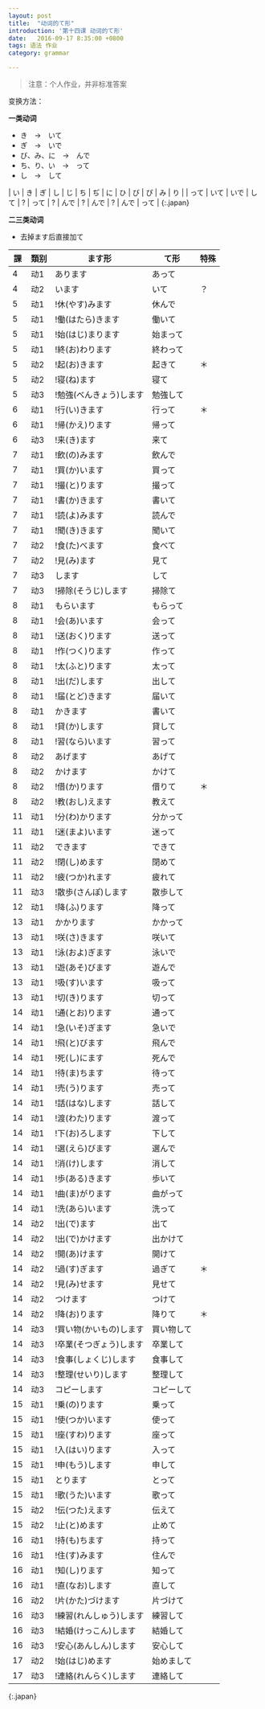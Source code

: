 ```yaml
---
layout: post
title:  "动词的て形"
introduction: '第十四课 动词的て形'
date:   2016-09-17 8:35:00 +0800
tags: 语法 作业
category: grammar

---
```


> 注意：个人作业，并非标准答案

变换方法：

**一类动词**

* き　→　いて
* ぎ　→　いで
* び、み、に　→　んで
* ち、り、い　→　って
* し　→　して

| い   | き   | ぎ   | し   | じ | ち   | ぢ | に   | ひ | び   | ぴ | み   | り   |
| って | いて | いで | して | ?  | って | ?  | んで | ?  | んで | ?  | んで | って |
{:.japan}

**二三类动词**

* 去掉ます后直接加て

| 課 | 類别 | ます形                              | て形         | 特殊 |
| -- | ---  | ----------------------------------- | ------------ | ---- |
| 4  | 动1  | あります                            | あって       |      |
| 4  | 动2  | います                              | いて         | ？   |
| 5  | 动1  | !休(やす)みます                     | 休んで       |      |
| 5  | 动1  | !働(はたら)きます                   | 働いて       |      |
| 5  | 动1  | !始(はじ)まります                   | 始まって     |      |
| 5  | 动1  | !終(お)わります                     | 終わって     |      |
| 5  | 动2  | !起(お)きます                       | 起きて       | ＊   |
| 5  | 动2  | !寝(ね)ます                         | 寝て         |      |
| 5  | 动3  | !勉強(べんきょう)します             | 勉強して     |      |
| 6  | 动1  | !行(い)きます                       | 行って       | ＊   |
| 6  | 动1  | !帰(かえ)ります                     | 帰って       |      |
| 6  | 动3  | !来(き)ます                         | 来て         |      |
| 7  | 动1  | !飲(の)みます                       | 飲んで       |      |
| 7  | 动1  | !買(か)います                       | 買って       |      |
| 7  | 动1  | !撮(と)ります                       | 撮って       |      |
| 7  | 动1  | !書(か)きます                       | 書いて       |      |
| 7  | 动1  | !読(よ)みます                       | 読んで       |      |
| 7  | 动1  | !聞(き)きます                       | 聞いて       |      |
| 7  | 动2  | !食(た)べます                       | 食べて       |      |
| 7  | 动2  | !見(み)ます                         | 見て         |      |
| 7  | 动3  | します                              | して         |      |
| 7  | 动3  | !掃除(そうじ)します                 | 掃除て       |      |
| 8  | 动1  | もらいます                          | もらって     |      |
| 8  | 动1  | !会(あ)います                       | 会って       |      |
| 8  | 动1  | !送(おく)ります                     | 送って       |      |
| 8  | 动1  | !作(つく)ります                     | 作って       |      |
| 8  | 动1  | !太(ふと)ります                     | 太って       |      |
| 8  | 动1  | !出(だ)します                       | 出して       |      |
| 8  | 动1  | !届(とど)きます                     | 届いて       |      |
| 8  | 动1  | かきます                            | 書いて       |      |
| 8  | 动1  | !貸(か)します                       | 貸して       |      |
| 8  | 动1  | !習(なら)います                     | 習って       |      |
| 8  | 动2  | あげます                            | あげて       |      |
| 8  | 动2  | かけます                            | かけて       |      |
| 8  | 动2  | !借(か)ります                       | 借りて       | ＊   |
| 8  | 动2  | !教(おし)えます                     | 教えて       |      |
| 11 | 动1  | !分(わ)かります                     | 分かって     |      |
| 11 | 动1  | !迷(まよ)います                     | 迷って       |      |
| 11 | 动2  | できます                            | できて       |      |
| 11 | 动2  | !閉(し)めます                       | 閉めて       |      |
| 11 | 动2  | !疲(つか)れます                     | 疲れて       |      |
| 11 | 动3  | !散歩(さんぽ)します                 | 散歩して     |      |
| 12 | 动1  | !降(ふ)ります                       | 降って       |      |
| 13 | 动1  | かかります                          | かかって     |      |
| 13 | 动1  | !咲(さ)きます                       | 咲いて       |      |
| 13 | 动1  | !泳(およ)ぎます                     | 泳いで       |      |
| 13 | 动1  | !遊(あそ)びます                     | 遊んで       |      |
| 13 | 动1  | !吸(す)います                       | 吸って       |      |
| 13 | 动1  | !切(き)ります                       | 切って       |      |
| 14 | 动1  | !通(とお)ります                     | 通って       |      |
| 14 | 动1  | !急(いそ)ぎます                     | 急いで       |      |
| 14 | 动1  | !飛(と)びます                       | 飛んで       |      |
| 14 | 动1  | !死(し)にます                       | 死んで       |      |
| 14 | 动1  | !待(ま)ちます                       | 待って       |      |
| 14 | 动1  | !売(う)ります                       | 売って       |      |
| 14 | 动1  | !話(はな)します                     | 話して       |      |
| 14 | 动1  | !渡(わた)ります                     | 渡って       |      |
| 14 | 动1  | !下(お)ろします                     | 下して       |      |
| 14 | 动1  | !選(えら)びます                     | 選んで       |      |
| 14 | 动1  | !消(け)します                       | 消して       |      |
| 14 | 动1  | !歩(ある)きます                     | 歩いて       |      |
| 14 | 动1  | !曲(ま)がります                     | 曲がって     |      |
| 14 | 动1  | !洗(あら)います                     | 洗って       |      |
| 14 | 动2  | !出(で)ます                         | 出て         |      |
| 14 | 动2  | !出(で)かけます                     | 出かけて     |      |
| 14 | 动2  | !開(あ)けます                       | 開けて       |      |
| 14 | 动2  | !過(す)ぎます                       | 過ぎて       | ＊   |
| 14 | 动2  | !見(み)せます                       | 見せて       |      |
| 14 | 动2  | つけます                            | つけて       |      |
| 14 | 动2  | !降(お)ります                       | 降りて       | ＊   |
| 14 | 动3  | !買い物(かいもの)します             | 買い物して   |      |
| 14 | 动3  | !卒業(そつぎょう)します             | 卒業して     |      |
| 14 | 动3  | !食事(しょくじ)します               | 食事して     |      |
| 14 | 动3  | !整理(せいり)します                 | 整理して     |      |
| 14 | 动3  | コピーします                        | コピーして   |      |
| 15 | 动1  | !乗(の)ります                       | 乗って       |      |
| 15 | 动1  | !使(つか)います                     | 使って       |      |
| 15 | 动1  | !座(すわ)ります                     | 座って       |      |
| 15 | 动1  | !入(はい)ります                     | 入って       |      |
| 15 | 动1  | !申(もう)します                     | 申して       |      |
| 15 | 动1  | とります                            | とって       |      |
| 15 | 动1  | !歌(うた)います                     | 歌って       |      |
| 15 | 动2  | !伝(つた)えます                     | 伝えて       |      |
| 15 | 动2  | !止(と)めます                       | 止めて       |      |
| 16 | 动1  | !持(も)ちます                       | 持って       |      |
| 16 | 动1  | !住(す)みます                       | 住んで       |      |
| 16 | 动1  | !知(し)ります                       | 知って       |      |
| 16 | 动1  | !直(なお)します                     | 直して       |      |
| 16 | 动2  | !片(かた)づけます                   | 片づけて     |      |
| 16 | 动3  | !練習(れんしゅう)します             | 練習して     |      |
| 16 | 动3  | !結婚(けっこん)します               | 結婚して     |      |
| 16 | 动3  | !安心(あんしん)します               | 安心して     |      |
| 17 | 动2  | !始(はじ)めます                     | 始めまして   |      |
| 17 | 动3  | !連絡(れんらく)します               | 連絡して     |      |
{:.japan}


<script>
$(document).ready(function() {
  $('td').each(function() {
    $(this).html(japanruby($(this).html()));
  });
});
</script>

